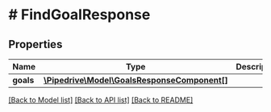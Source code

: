 # # FindGoalResponse

## Properties

Name | Type | Description | Notes
------------ | ------------- | ------------- | -------------
**goals** | [**\Pipedrive\Model\GoalsResponseComponent[]**](GoalsResponseComponent.md) |  | [optional]

[[Back to Model list]](../../README.md#models) [[Back to API list]](../../README.md#endpoints) [[Back to README]](../../README.md)
